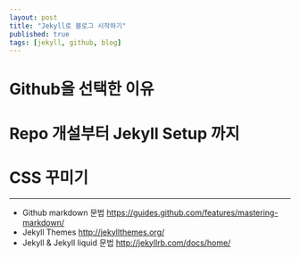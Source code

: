 ```yaml
---
layout: post
title: "Jekyll로 블로그 시작하기"
published: true
tags: [jekyll, github, blog]
---
```


# Github을 선택한 이유

# Repo 개설부터 Jekyll Setup 까지

# CSS 꾸미기


---------------------------------------

- Github markdown 문법
  https://guides.github.com/features/mastering-markdown/
- Jekyll Themes
  http://jekyllthemes.org/
- Jekyll & Jekyll liquid 문법
  http://jekyllrb.com/docs/home/
